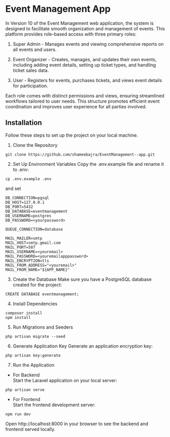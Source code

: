# Event Management App

In Version 10 of the Event Management web application, the system is designed to facilitate smooth organization and management of events. This platform provides role-based access with three primary roles:
<br>
1. Super Admin - Manages events and viewing comprehensive reports on all events and users.<br>

2. Event Organizer - Creates, manages, and updates their own events, including adding event details, setting up ticket types, and handling ticket sales data.<br>

3. User - Registers for events, purchases tickets, and views event details for participation.<br>

Each role comes with distinct permissions and views, ensuring streamlined workflows tailored to user needs. This structure promotes efficient event coordination and improves user experience for all parties involved.

## Installation

Follow these steps to set up the project on your local machine.


1. Clone the Repository
```
git clone https://github.com/shameebajra/EventManagement--app.git
```
2. Set Up Environment Variables
Copy the .env.example file and rename it to .env:
```
cp .env.example .env
```
and set 
```
DB_CONNECTION=pgsql
DB_HOST=127.0.0.1
DB_PORT=5432
DB_DATABASE=eventmanagement
DB_USERNAME=postgres
DB_PASSWORD=<yourpassword>

QUEUE_CONNECTION=database

MAIL_MAILER=smtp
MAIL_HOST=smtp.gmail.com
MAIL_PORT=587
MAIL_USERNAME=<youremail>
MAIL_PASSWORD=<youremailapppassword>
MAIL_ENCRYPTION=tls
MAIL_FROM_ADDRESS="<youremail>"
MAIL_FROM_NAME="${APP_NAME}"
```

3. Create the Database
Make sure you have a PostgreSQL database created for the project:
```
CREATE DATABASE eventmanagement;
```
4. Install Dependencies

```
composer install
npm install
```
5. Run Migrations and Seeders
```
php artisan migrate --seed
```
6. Generate Application Key
Generate an application encryption key:
```
php artisan key:generate
```
7. Run the Application
* For Backend <br>
Start the Laravel application on your local server:
```
php artisan serve
```
* For Frontend <br>
Start the frontend development server:
```
npm run dev
```
Open http://localhost:8000 in your browser to see the backend and frontend served locally.


